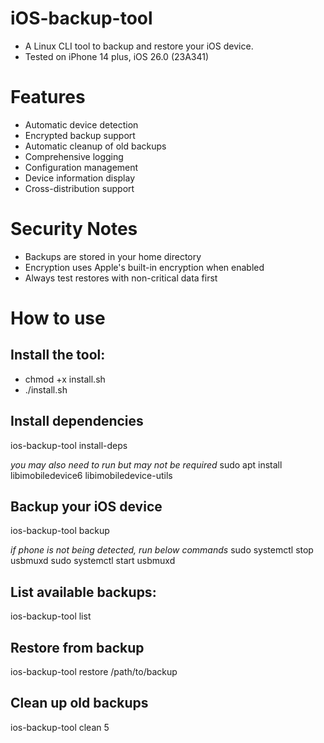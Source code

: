 # iOS-backup-tool
- A Linux CLI tool to backup and restore your iOS device.
- Tested on iPhone 14 plus, iOS 26.0 (23A341)
# Features
- Automatic device detection
- Encrypted backup support
- Automatic cleanup of old backups
- Comprehensive logging
- Configuration management
- Device information display
- Cross-distribution support

# Security Notes
- Backups are stored in your home directory
- Encryption uses Apple's built-in encryption when enabled
- Always test restores with non-critical data first

# How to use
## Install the tool:
- chmod +x install.sh
- ./install.sh

## Install dependencies
ios-backup-tool install-deps

*you may also need to run but may not be required*
sudo apt install libimobiledevice6 libimobiledevice-utils 

## Backup your iOS device
ios-backup-tool backup

*if phone is not being detected, run below commands*
sudo systemctl stop usbmuxd
sudo systemctl start usbmuxd

## List available backups:
ios-backup-tool list

## Restore from backup
ios-backup-tool restore /path/to/backup

## Clean up old backups
ios-backup-tool clean 5
